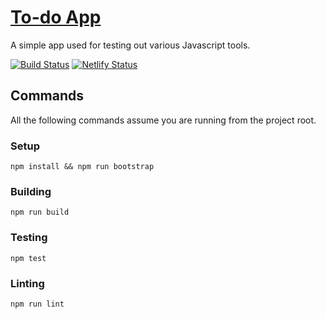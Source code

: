 # [To-do App](https://mystifying-lovelace-3e64af.netlify.com/)

A simple app used for testing out various Javascript tools.

[![Build Status](https://travis-ci.com/lefthandeddev/todo-app.svg?branch=master)](https://travis-ci.com/lefthandeddev/todo-app)
[![Netlify Status](https://api.netlify.com/api/v1/badges/3f52f3c6-b11b-46aa-b20e-f84bcda6525f/deploy-status)](https://app.netlify.com/sites/mystifying-lovelace-3e64af/deploys)

## Commands

All the following commands assume you are running from the project root.

### Setup

    npm install && npm run bootstrap

### Building

    npm run build

### Testing

    npm test

### Linting

    npm run lint
